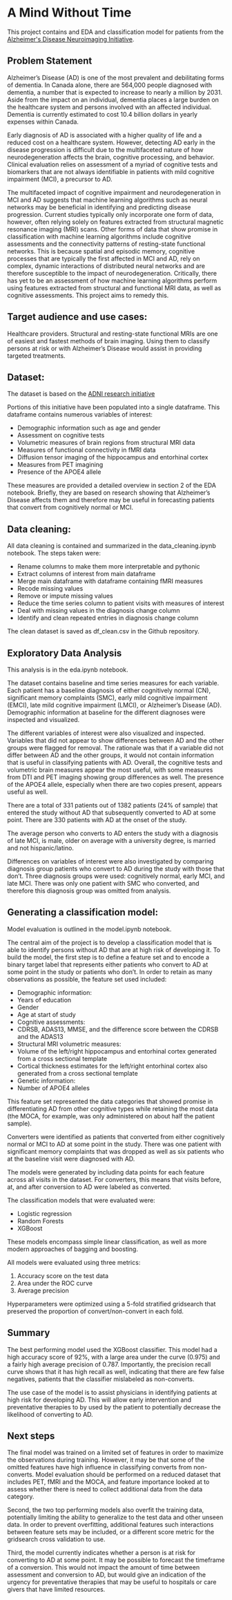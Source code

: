 # A Mind Without Time

This project contains and EDA and classification model for patients from the [Alzheimer's Disease Neuroimaging Initiative](http://adni.loni.usc.edu). 

## Problem Statement

Alzheimer’s Disease (AD) is one of the most prevalent and debilitating forms of dementia. In Canada alone, there are 564,000 people diagnosed with dementia, a number that is expected to increase to nearly a million by 2031. Aside from the impact on an individual, dementia places a large burden on the healthcare system and persons involved with an affected individual. Dementia is currently estimated to cost 10.4 billion dollars in yearly expenses within Canada.

Early diagnosis of AD is associated with a higher quality of life and a reduced cost on a healthcare system. However, detecting AD early in the disease progression is difficult due to the multifaceted nature of how neurodegeneration affects the brain, cognitive processing, and behavior. Clinical evaluation relies on assessment of a myriad of cognitive tests and biomarkers that are not always identifiable in patients with mild cognitive impairment (MCI), a precursor to AD.

The multifaceted impact of cognitive impairment and neurodegeneration in MCI and AD suggests that machine learning algorithms such as neural networks may be beneficial in identifying and predicting disease progression. Current studies typically only incorporate one form of data, however, often relying solely on features extracted from structural magnetic resonance imaging (MRI) scans. Other forms of data that show promise in classification with machine learning algorithms include cognitive assessments and the connectivity patterns of resting-state functional networks. This is because spatial and episodic memory, cognitive processes that are typically the first affected in MCI and AD, rely on complex, dynamic interactions of distributed neural networks and are therefore susceptible to the impact of neurodegeneration. Critically, there has yet to be an assessment of how machine learning algorithms perform using features extracted from structural and functional MRI data, as well as cognitive assessments. This project aims to remedy this.

## Target audience and use cases:

Healthcare providers. Structural and resting-state functional MRIs are one of easiest and fastest methods of brain imaging. Using them to classify persons at risk or with Alzheimer’s Disease would assist in providing targeted treatments.

## Dataset:

The dataset is based on the [ADNI research initiative](http://adni.loni.usc.edu/data-samples/adni-data-inventory/)

Portions of this initiative have been populated into a single dataframe. This dataframe contains numerous variables of interest:

* Demographic information such as age and gender
* Assessment on cognitive tests
* Volumetric measures of brain regions from structural MRI data
* Measures of functional connectivity in fMRI data
* Diffusion tensor imaging of the hippocampus and entorhinal cortex
* Measures from PET imagining
* Presence of the APOE4 allele

These measures are provided a detailed overview in section 2 of the EDA notebook. Briefly, they are based on research showing that Alzheimer’s Disease affects them and therefore may be useful in forecasting patients that convert from cognitively normal or MCI.

 ## Data cleaning:

All data cleaning is contained and summarized in the data_cleaning.ipynb notebook. The steps taken were:

* Rename columns to make them more interpretable and pythonic
* Extract columns of interest from main dataframe
* Merge main dataframe with dataframe containing fMRI measures
* Recode missing values
* Remove or impute missing values
* Reduce the time series column to patient visits with measures of interest
* Deal with missing values in the diagnosis change column
* Identify and clean repeated entries in diagnosis change column
 
The clean dataset is saved as df_clean.csv in the Github repository.

## Exploratory Data Analysis

This analysis is in the eda.ipynb notebook.

The dataset contains baseline and time series measures for each variable. Each patient has a baseline diagnosis of either cognitively normal (CN), significant memory complaints (SMC), early mild cognitive impairment (EMCI), late mild cognitive impairment (LMCI), or Alzheimer’s Disease (AD). Demographic information at baseline for the different diagnoses were inspected and visualized.

The different variables of interest were also visualized and inspected. Variables that did not appear to show differences between AD and the other groups were flagged for removal. The rationale was that if a variable did not differ between AD and the other groups, it would not contain information that is useful in classifying patients with AD. Overall, the cognitive tests and volumetric brain measures appear the most useful, with some measures from DTI and PET imaging showing group differences as well. The presence of the APOE4 allele, especially when there are two copies present, appears useful as well.

There are a total of 331 patients out of 1382 patients (24% of sample) that entered the study without AD that subsequently converted to AD at some point. There are 330 patients with AD at the onset of the study.

The average person who converts to AD enters the study with a diagnosis of late MCI, is male, older on average with a university degree, is married and not hispanic/latino.

Differences on variables of interest were also investigated by comparing diagnosis group patients who convert to AD during the study with those that don’t. Three diagnosis groups were used: cognitively normal, early MCI, and late MCI. There was only one patient with SMC who converted, and therefore this diagnosis group was omitted from analysis.

## Generating a classification model:

Model evaluation is outlined in the model.ipynb notebook.

The central aim of the project is to develop a classification model that is able to identify persons without AD that are at high risk of developing it. To build the model, the first step is to define a feature set and to encode a binary target label that represents either patients who convert to AD at some point in the study or patients who don’t.
In order to retain as many observations as possible, the feature set used included:

* Demographic information: 
 * Years of education
 * Gender
 * Age at start of study 
* Cognitive assessments:
 * CDRSB, ADAS13, MMSE, and the difference score between the CDRSB and the ADAS13
* Structural MRI volumetric measures:
 * Volume of the left/right hippocampus and entorhinal cortex generated from a cross sectional template
 * Cortical thickness estimates for the left/right entorhinal cortex also generated from a cross sectional template
* Genetic information:
 * Number of APOE4 alleles
 
This feature set represented the data categories that showed promise in differentiating AD from other cognitive types while retaining the most data (the MOCA, for example, was only administered on about half the patient sample).

Converters were identified as patients that converted from either cognitively normal or MCI to AD at some point in the study. There was one patient with significant memory complaints that was dropped as well as six patients who at the baseline visit were diagnosed with AD.

The models were generated by including data points for each feature across all visits in the dataset. For converters, this means that visits before, at, and after conversion to AD were labeled as converted.

The classification models that were evaluated were:

* Logistic regression
* Random Forests
* XGBoost

These models encompass simple linear classification, as well as more modern approaches of bagging and boosting.

All models were evaluated using three metrics:

1. Accuracy score on the test data
2. Area under the ROC curve
3. Average precision

Hyperparameters were optimized using a 5-fold stratified gridsearch that preserved the proportion of convert/non-convert in each fold.

## Summary

The best performing model used the XGBoost classifier. This model had a high accuracy score of 92%, with a large area under the curve (0.975) and a fairly high average precision of 0.787. Importantly, the precision recall curve shows that it has high recall as well, indicating that there are few false negatives, patients that the classifier mislabeled as non-converts.

The use case of the model is to assist physicians in identifying patients at high risk for developing AD. This will allow early intervention and preventative therapies to by used by the patient to potentially decrease the likelihood of converting to AD.

## Next steps

The final model was trained on a limited set of features in order to maximize the observations during training. However, it may be that some of the omitted features have high influence in classifying converts from non-converts. Model evaluation should be performed on a reduced dataset that includes PET, fMRI and the MOCA, and feature importance looked at to assess whether there is need to collect additional data from the data category.

Second, the two top performing models also overfit the training data, potentially limiting the ability to generalize to the test data and other unseen data. In order to prevent overfitting, additional features such interactions between feature sets may be included, or a different score metric for the gridsearch cross validation to use.

Third, the model currently indicates whether a person is at risk for converting to AD at some point. It may be possible to forecast the timeframe of a conversion. This would not impact the amount of time between assessment and conversion to AD, but would give an indication of the urgency for preventative therapies that may be useful to hospitals or care givers that have limited resources.

